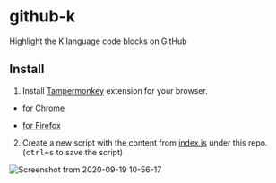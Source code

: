 # github-k

Highlight the K language code blocks on GitHub


## Install

1. Install [Tampermonkey](https://www.tampermonkey.net/) extension for your browser.  

* [for Chrome](https://chrome.google.com/webstore/detail/tampermonkey/dhdgffkkebhmkfjojejmpbldmpobfkfo//Open)

* [for Firefox](https://addons.mozilla.org/en-US/firefox/addon/tampermonkey/)

2. Create a new script with the content from [index.js](./index.js) under this repo. (<kbd>ctrl+s</kbd> to save the script)   

![Screenshot from 2020-09-19 10-56-17](https://user-images.githubusercontent.com/1908863/93657647-e55e6b80-fa66-11ea-8cb7-d93ab4f9b591.png)


